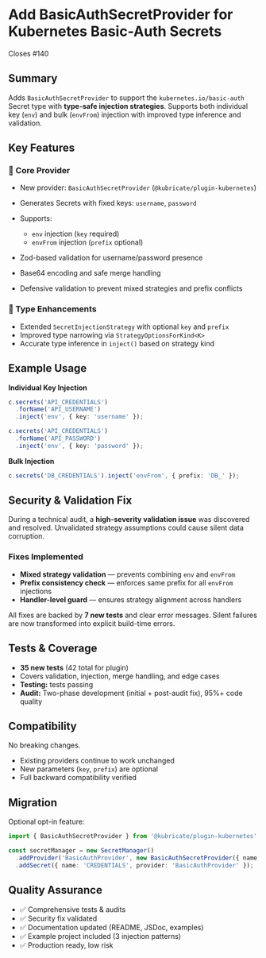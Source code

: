 # Add BasicAuthSecretProvider for Kubernetes Basic-Auth Secrets

Closes #140

## Summary

Adds `BasicAuthSecretProvider` to support the `kubernetes.io/basic-auth` Secret type with **type-safe injection strategies**.
Supports both individual key (`env`) and bulk (`envFrom`) injection with improved type inference and validation.

## Key Features

### 🧩 Core Provider

* New provider: `BasicAuthSecretProvider` (`@kubricate/plugin-kubernetes`)
* Generates Secrets with fixed keys: `username`, `password`
* Supports:

  * `env` injection (`key` required)
  * `envFrom` injection (`prefix` optional)
* Zod-based validation for username/password presence
* Base64 encoding and safe merge handling
* Defensive validation to prevent mixed strategies and prefix conflicts

### 🧠 Type Enhancements

* Extended `SecretInjectionStrategy` with optional `key` and `prefix`
* Improved type narrowing via `StrategyOptionsForKind<K>`
* Accurate type inference in `inject()` based on strategy kind

## Example Usage

**Individual Key Injection**

```ts
c.secrets('API_CREDENTIALS')
  .forName('API_USERNAME')
  .inject('env', { key: 'username' });

c.secrets('API_CREDENTIALS')
  .forName('API_PASSWORD')
  .inject('env', { key: 'password' });
```

**Bulk Injection**

```ts
c.secrets('DB_CREDENTIALS').inject('envFrom', { prefix: 'DB_' });
```

## Security & Validation Fix

During a technical audit, a **high-severity validation issue** was discovered and resolved.
Unvalidated strategy assumptions could cause silent data corruption.

### Fixes Implemented

* **Mixed strategy validation** — prevents combining `env` and `envFrom`
* **Prefix consistency check** — enforces same prefix for all `envFrom` injections
* **Handler-level guard** — ensures strategy alignment across handlers

All fixes are backed by **7 new tests** and clear error messages.
Silent failures are now transformed into explicit build-time errors.

## Tests & Coverage

* **35 new tests** (42 total for plugin)
* Covers validation, injection, merge handling, and edge cases
* **Testing:** tests passing
* **Audit:** Two-phase development (initial + post-audit fix), 95%+ code quality

## Compatibility

No breaking changes.

* Existing providers continue to work unchanged
* New parameters (`key`, `prefix`) are optional
* Full backward compatibility verified

## Migration

Optional opt-in feature:

```ts
import { BasicAuthSecretProvider } from '@kubricate/plugin-kubernetes';

const secretManager = new SecretManager()
  .addProvider('BasicAuthProvider', new BasicAuthSecretProvider({ name: 'my-basic-auth' }))
  .addSecret({ name: 'CREDENTIALS', provider: 'BasicAuthProvider' });
```

## Quality Assurance

* ✅ Comprehensive tests & audits
* ✅ Security fix validated
* ✅ Documentation updated (README, JSDoc, examples)
* ✅ Example project included (3 injection patterns)
* ✅ Production ready, low risk
